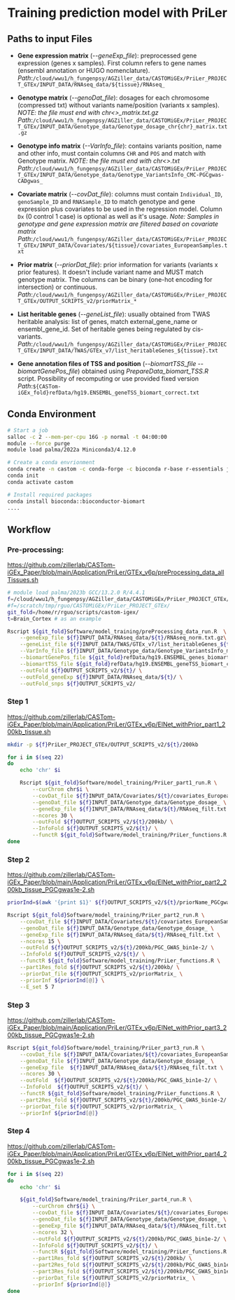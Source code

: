 # Training prediction model with PriLer

## Paths to input Files
- **Gene expression matrix** (*--geneExp_file*): preprocessed gene expression (genes x samples). First column refers to gene names (ensembl annotation or HUGO nomenclature). \
*Path*:`/cloud/wwu1/h_fungenpsy/AGZiller_data/CASTOMiGEx/PriLer_PROJECT_GTEx/INPUT_DATA/RNAseq_data/${tissue}/RNAseq_`

- **Genotype matrix** (*--genoDat_file*): dosages for each chromosome (compressed txt) without variants name/position (variants x samples). *NOTE: the file must end with chr<>_matrix.txt.gz* \
*Path*:`/cloud/wwu1/h_fungenpsy/AGZiller_data/CASTOMiGEx/PriLer_PROJECT_GTEx/INPUT_DATA/Genotype_data/Genotype_dosage_chr{chr}_matrix.txt.gz`

- **Genotype info matrix** (*--VarInfo_file*): contains variants position, name and other info, must contain columns `CHR` and `POS` and match with Genotype matrix. *NOTE: the file must end with  chr<>.txt* \
*Path*:`/cloud/wwu1/h_fungenpsy/AGZiller_data/CASTOMiGEx/PriLer_PROJECT_GTEx/INPUT_DATA/Genotype_data/Genotype_VariantsInfo_CMC-PGCgwas-CADgwas_`

- **Covariate matrix** (*--covDat_file*): columns must contain `Individual_ID`, `genoSample_ID` and `RNASample_ID` to match genotype and gene expression plus covariates to be used in the regression model. Column `Dx` (0 control 1 case) is optional as well as it's usage. *Note: Samples in genotype and gene expression matrix are filtered based on covariate matrix* \
*Path*:`/cloud/wwu1/h_fungenpsy/AGZiller_data/CASTOMiGEx/PriLer_PROJECT_GTEx/INPUT_DATA/Covariates/${tissue}/covariates_EuropeanSamples.txt`

- **Prior matrix** (*--priorDat_file*): prior information for variants (variants x prior features). It doesn't include variant name and MUST match genotype matrix. The columns can be binary (one-hot encoding for intersection) or continuous.  \
*Path*:`/cloud/wwu1/h_fungenpsy/AGZiller_data/CASTOMiGEx/PriLer_PROJECT_GTEx/OUTPUT_SCRIPTS_v2/priorMatrix_*`

- **List heritable genes** (*--geneList_file*): usually obtained from TWAS heritable analysis: list of genes, match external_gene_name or ensembl_gene_id. Set of heritable genes being regulated by cis-variants. \
*Path*:`/cloud/wwu1/h_fungenpsy/AGZiller_data/CASTOMiGEx/PriLer_PROJECT_GTEx/INPUT_DATA/TWAS/GTEx_v7/list_heritableGenes_${tissue}.txt` 

- **Gene annotation files of TSS and position** (*--biomartTSS_file --biomartGenePos_file*) obtained using *PrepareData_biomart_TSS.R* script. Possibility of recomputing or use provided fixed version
*Path*:`${CASTom-iGEx_fold}refData/hg19.ENSEMBL_geneTSS_biomart_correct.txt`

## Conda Environment
```bash
# Start a job
salloc -c 2 --mem-per-cpu 16G -p normal -t 04:00:00 
module --force purge
module load palma/2022a Miniconda3/4.12.0

# Create a conda envrionment
conda create -n castom -c conda-forge -c bioconda r-base r-essentials jq r-biocmanager
conda init
conda activate castom

# Install required packages
conda install bioconda::bioconductor-biomart
....                                                    
```


## Workflow
### Pre-processing:
https://github.com/zillerlab/CASTom-iGEx_Paper/blob/main/Application/PriLer/GTEx_v6p/preProcessing_data_allTissues.sh

```bash
# module load palma/2023b GCC/13.2.0 R/4.4.1
f=/cloud/wwu1/h_fungenpsy/AGZiller_data/CASTOMiGEx/PriLer_PROJECT_GTEx/
#f=/scratch/tmp/rguo/CASTOMiGEx/PriLer_PROJECT_GTEx/
git_fold=/home/r/rguo/scripts/castom-igex/
t=Brain_Cortex # as an example
```


```bash
Rscript ${git_fold}Software/model_training/preProcessing_data_run.R  \
	--geneExp_file ${f}INPUT_DATA/RNAseq_data/${t}/RNAseq_norm.txt.gz\
	--geneList_file ${f}INPUT_DATA/TWAS/GTEx_v7/list_heritableGenes_${t}.txt \
	--VarInfo_file ${f}INPUT_DATA/Genotype_data/Genotype_VariantsInfo_matched_PGCgwas-CADgwas_ \
	--biomartGenePos_file ${git_fold}refData/hg19.ENSEMBL_genes_biomart.txt \
	--biomartTSS_file ${git_fold}refData/hg19.ENSEMBL_geneTSS_biomart_correct.txt \
	--outFold ${f}OUTPUT_SCRIPTS_v2/${t}/ \
	--outFold_geneExp ${f}INPUT_DATA/RNAseq_data/${t}/ \
	--outFold_snps ${f}OUTPUT_SCRIPTS_v2/
```

### Step 1
https://github.com/zillerlab/CASTom-iGEx_Paper/blob/main/Application/PriLer/GTEx_v6p/ElNet_withPrior_part1_200kb_tissue.sh

```bash
mkdir -p ${f}PriLer_PROJECT_GTEx/OUTPUT_SCRIPTS_v2/${t}/200kb

for i in $(seq 22)
do
	echo 'chr' $i

	Rscript ${git_fold}Software/model_training/PriLer_part1_run.R \
		--curChrom chr$i \
		--covDat_file ${f}INPUT_DATA/Covariates/${t}/covariates_EuropeanSamples.txt \
		--genoDat_file ${f}INPUT_DATA/Genotype_data/Genotype_dosage_ \
		--geneExp_file ${f}INPUT_DATA/RNAseq_data/${t}/RNAseq_filt.txt \
		--ncores 30 \
		--outFold ${f}OUTPUT_SCRIPTS_v2/${t}/200kb/ \
		--InfoFold ${f}OUTPUT_SCRIPTS_v2/${t}/ \
		--functR ${git_fold}Software/model_training/PriLer_functions.R 
done

```

### Step 2
https://github.com/zillerlab/CASTom-iGEx_Paper/blob/main/Application/PriLer/GTEx_v6p/ElNet_withPrior_part2_200kb_tissue_PGCgwas1e-2.sh

```bash
priorInd=$(awk '{print $1}' ${f}OUTPUT_SCRIPTS_v2/${t}/priorName_PGCgwas_withIndex.txt)

Rscript ${git_fold}Software/model_training/PriLer_part2_run.R \
	--covDat_file ${f}INPUT_DATA/Covariates/${t}/covariates_EuropeanSamples.txt \
	--genoDat_file ${f}INPUT_DATA/Genotype_data/Genotype_dosage_ \
	--geneExp_file ${f}INPUT_DATA/RNAseq_data/${t}/RNAseq_filt.txt \
	--ncores 15 \
	--outFold ${f}OUTPUT_SCRIPTS_v2/${t}/200kb/PGC_GWAS_bin1e-2/ \
    --InfoFold ${f}OUTPUT_SCRIPTS_v2/${t}/ \
    --functR ${git_fold}Software/model_training/PriLer_functions.R \
    --part1Res_fold ${f}OUTPUT_SCRIPTS_v2/${t}/200kb/ \
    --priorDat_file ${f}OUTPUT_SCRIPTS_v2/priorMatrix_ \
    --priorInf ${priorInd[@]} \
    --E_set 5 7
```


### Step 3
https://github.com/zillerlab/CASTom-iGEx_Paper/blob/main/Application/PriLer/GTEx_v6p/ElNet_withPrior_part3_200kb_tissue_PGCgwas1e-2.sh

```bash
Rscript ${git_fold}Software/model_training/PriLer_part3_run.R \
    --covDat_file ${f}INPUT_DATA/Covariates/${t}/covariates_EuropeanSamples.txt \
    --genoDat_file ${f}INPUT_DATA/Genotype_data/Genotype_dosage_ \
    --geneExp_file  ${f}INPUT_DATA/RNAseq_data/${t}/RNAseq_filt.txt \
    --ncores 30 \
    --outFold  ${f}OUTPUT_SCRIPTS_v2/${t}/200kb/PGC_GWAS_bin1e-2/ \
    --InfoFold  ${f}OUTPUT_SCRIPTS_v2/${t}/ \
    --functR ${git_fold}Software/model_training/PriLer_functions.R \
    --part2Res_fold ${f}OUTPUT_SCRIPTS_v2/${t}/200kb/PGC_GWAS_bin1e-2/ \
    --priorDat_file ${f}OUTPUT_SCRIPTS_v2/priorMatrix_ \
    --priorInf ${priorInd[@]}

```

### Step 4
https://github.com/zillerlab/CASTom-iGEx_Paper/blob/main/Application/PriLer/GTEx_v6p/ElNet_withPrior_part4_200kb_tissue_PGCgwas1e-2.sh
```bash
for i in $(seq 22)
do
	echo 'chr' $i

	${git_fold}Software/model_training/PriLer_part4_run.R \
		--curChrom chr${i} \
		--covDat_file ${f}INPUT_DATA/Covariates/${t}/covariates_EuropeanSamples.txt \
		--genoDat_file ${f}INPUT_DATA/Genotype_data/Genotype_dosage_ \
		--geneExp_file ${f}INPUT_DATA/RNAseq_data/${t}/RNAseq_filt.txt \
		--ncores 32 \
		--outFold ${f}OUTPUT_SCRIPTS_v2/${t}/200kb/PGC_GWAS_bin1e-2/ \
		--InfoFold ${f}OUTPUT_SCRIPTS_v2/${t}/ \
		--functR ${git_fold}Software/model_training/PriLer_functions.R \
		--part1Res_fold ${f}OUTPUT_SCRIPTS_v2/${t}/200kb/ \
		--part2Res_fold ${f}OUTPUT_SCRIPTS_v2/${t}/200kb/PGC_GWAS_bin1e-2/ \
		--part3Res_fold ${f}OUTPUT_SCRIPTS_v2/${t}/200kb/PGC_GWAS_bin1e-2/ \
		--priorDat_file ${f}OUTPUT_SCRIPTS_v2/priorMatrix_ \
		--priorInf ${priorInd[@]}
done
```